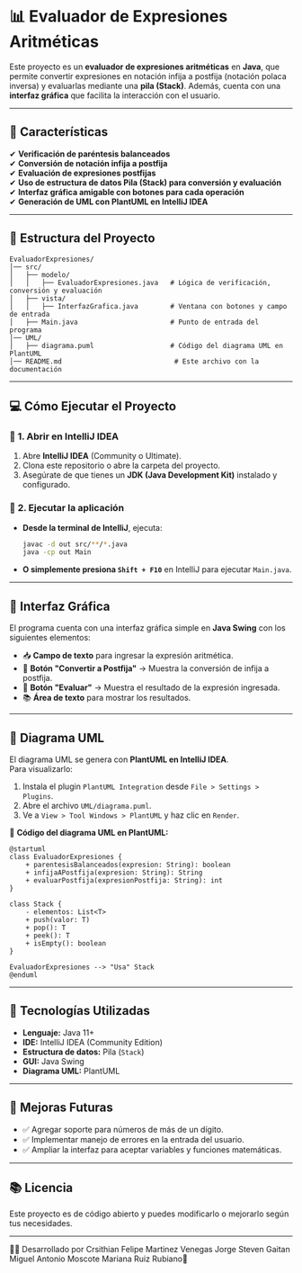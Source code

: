 # 📊 Evaluador de Expresiones Aritméticas

Este proyecto es un **evaluador de expresiones aritméticas** en **Java**, que permite convertir expresiones en notación infija a postfija (notación polaca inversa) y evaluarlas mediante una **pila (Stack)**. Además, cuenta con una **interfaz gráfica** que facilita la interacción con el usuario.

---

## 🚀 **Características**
✔ **Verificación de paréntesis balanceados**  
✔ **Conversión de notación infija a postfija**  
✔ **Evaluación de expresiones postfijas**  
✔ **Uso de estructura de datos Pila (Stack) para conversión y evaluación**  
✔ **Interfaz gráfica amigable con botones para cada operación**  
✔ **Generación de UML con PlantUML en IntelliJ IDEA**  

---

## 📂 **Estructura del Proyecto**
```
EvaluadorExpresiones/
│── src/
│   ├── modelo/
│   │   ├── EvaluadorExpresiones.java   # Lógica de verificación, conversión y evaluación
│   ├── vista/
│   │   ├── InterfazGrafica.java        # Ventana con botones y campo de entrada
│   ├── Main.java                       # Punto de entrada del programa
│── UML/
│   ├── diagrama.puml                   # Código del diagrama UML en PlantUML
│── README.md                            # Este archivo con la documentación
```

---

## 💻 **Cómo Ejecutar el Proyecto**
### 🔹 **1. Abrir en IntelliJ IDEA**
1. Abre **IntelliJ IDEA** (Community o Ultimate).
2. Clona este repositorio o abre la carpeta del proyecto.
3. Asegúrate de que tienes un **JDK (Java Development Kit)** instalado y configurado.

### 🔹 **2. Ejecutar la aplicación**
- **Desde la terminal de IntelliJ**, ejecuta:
  ```sh
  javac -d out src/**/*.java
  java -cp out Main
  ```
- **O simplemente presiona `Shift + F10`** en IntelliJ para ejecutar `Main.java`.

---

## 🎨 **Interfaz Gráfica**
El programa cuenta con una interfaz gráfica simple en **Java Swing** con los siguientes elementos:
- 📥 **Campo de texto** para ingresar la expresión aritmética.
- 🔘 **Botón "Convertir a Postfija"** → Muestra la conversión de infija a postfija.
- 🫠 **Botón "Evaluar"** → Muestra el resultado de la expresión ingresada.
- 📚 **Área de texto** para mostrar los resultados.

---

## 🎡 **Diagrama UML**
El diagrama UML se genera con **PlantUML en IntelliJ IDEA**.  
Para visualizarlo:  
1. Instala el plugin `PlantUML Integration` desde `File > Settings > Plugins`.
2. Abre el archivo `UML/diagrama.puml`.
3. Ve a `View > Tool Windows > PlantUML` y haz clic en `Render`.

📌 **Código del diagrama UML en PlantUML:**
```plantuml
@startuml
class EvaluadorExpresiones {
    + parentesisBalanceados(expresion: String): boolean
    + infijaAPostfija(expresion: String): String
    + evaluarPostfija(expresionPostfija: String): int
}

class Stack {
    - elementos: List<T>
    + push(valor: T)
    + pop(): T
    + peek(): T
    + isEmpty(): boolean
}

EvaluadorExpresiones --> "Usa" Stack
@enduml
```

---

## 🔧 **Tecnologías Utilizadas**
- **Lenguaje:** Java 11+
- **IDE:** IntelliJ IDEA (Community Edition)
- **Estructura de datos:** Pila (`Stack`)
- **GUI:** Java Swing
- **Diagrama UML:** PlantUML

---

## 🐝 **Mejoras Futuras**
- ✅ Agregar soporte para números de más de un dígito.
- ✅ Implementar manejo de errores en la entrada del usuario.
- ✅ Ampliar la interfaz para aceptar variables y funciones matemáticas.

---

## 📚 **Licencia**
Este proyecto es de código abierto y puedes modificarlo o mejorarlo según tus necesidades.

---

👨‍💻 Desarrollado por Crsithian Felipe Martinez Venegas
                              Jorge Steven Gaitan
                              Miguel Antonio Moscote
                              Mariana Ruiz Rubiano🚀

